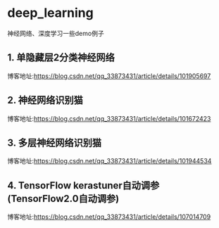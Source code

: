 # deep_learning
神经网络、深度学习一些demo例子

## 1. 单隐藏层2分类神经网络
博客地址:https://blog.csdn.net/qq_33873431/article/details/101905697

## 2. 神经网络识别猫
博客地址:https://blog.csdn.net/qq_33873431/article/details/101672423

## 3. 多层神经网络识别猫
博客地址:https://blog.csdn.net/qq_33873431/article/details/101944534

## 4. TensorFlow kerastuner自动调参(TensorFlow2.0自动调参)
博客地址:https://blog.csdn.net/qq_33873431/article/details/107014709